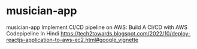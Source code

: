 # musician-app
musician-app
Implement CI/CD pipeline on AWS: Build A CI/CD with AWS Codepipeline In Hindi
https://tech2towards.blogspot.com/2022/10/deploy-reactjs-application-to-aws-ec2.html#google_vignette
